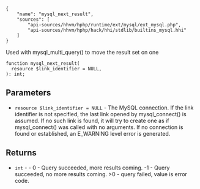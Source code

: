 ``` yamlmeta
{
    "name": "mysql_next_result",
    "sources": [
        "api-sources/hhvm/hphp/runtime/ext/mysql/ext_mysql.php",
        "api-sources/hhvm/hphp/hack/hhi/stdlib/builtins_mysql.hhi"
    ]
}
```




Used with mysql_multi_query() to move the result set on one




``` Hack
function mysql_next_result(
  resource $link_identifier = NULL,
): int;
```




## Parameters




+ ` resource $link_identifier = NULL ` - The MySQL connection. If the link
  identifier is not specified, the last link
  opened by mysql_connect() is assumed. If
  no such link is found, it will try to
  create one as if mysql_connect() was
  called with no arguments. If no connection
  is found or established, an E_WARNING
  level error is generated.




## Returns




* ` int ` - - 0 - Query succeeded, more results coming. -1 - Query succeeded,
  no more results coming. >0 - query failed, value is error code.
<!-- HHAPIDOC -->
